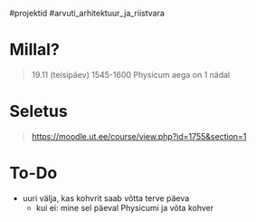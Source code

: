 #projektid 
#arvuti_arhitektuur_ja_riistvara 

# Millal?
>19.11 (teisipäev) 1545-1600 Physicum
>aega on 1 nädal

# Seletus
>https://moodle.ut.ee/course/view.php?id=1755&section=1

# To-Do
- uuri välja, kas kohvrit saab võtta terve päeva
	- kui ei: mine sel päeval Physicumi ja võta kohver
